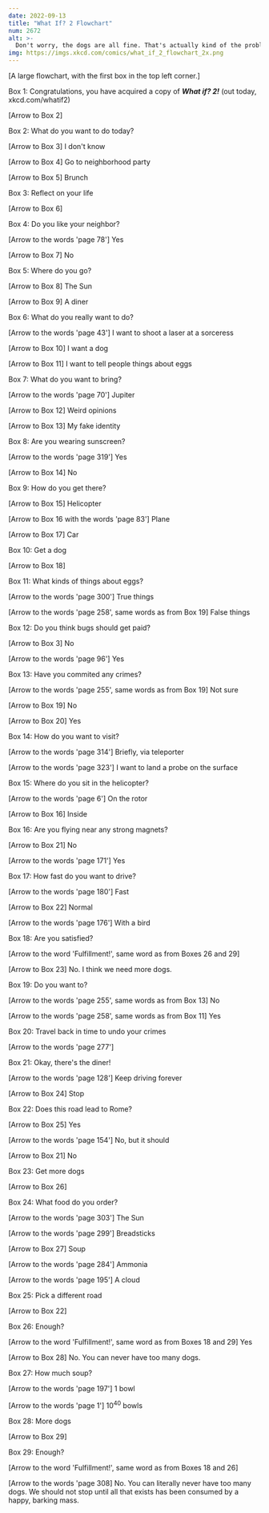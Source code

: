 ```yaml
---
date: 2022-09-13
title: "What If? 2 Flowchart"
num: 2672
alt: >-
  Don't worry, the dogs are all fine. That's actually kind of the problem.
img: https://imgs.xkcd.com/comics/what_if_2_flowchart_2x.png
---
```

[A large flowchart, with the first box in the top left corner.]

Box 1: Congratulations, you have acquired a copy of ***What if? 2!*** (out today, xkcd.com/whatif2)

[Arrow to Box 2]

Box 2: What do you want to do today?

[Arrow to Box 3] I don't know

[Arrow to Box 4] Go to neighborhood party

[Arrow to Box 5] Brunch

Box 3: Reflect on your life

[Arrow to Box 6]

Box 4: Do you like your neighbor?

[Arrow to the words 'page 78'] Yes

[Arrow to Box 7] No

Box 5: Where do you go?

[Arrow to Box 8] The Sun

[Arrow to Box 9] A diner

Box 6: What do you really want to do?

[Arrow to the words 'page 43'] I want to shoot a laser at a sorceress

[Arrow to Box 10] I want a dog

[Arrow to Box 11] I want to tell people things about eggs

Box 7: What do you want to bring?

[Arrow to the words 'page 70'] Jupiter

[Arrow to Box 12] Weird opinions

[Arrow to Box 13] My fake identity

Box 8: Are you wearing sunscreen?

[Arrow to the words 'page 319'] Yes

[Arrow to Box 14] No

Box 9: How do you get there?

[Arrow to Box 15] Helicopter

[Arrow to Box 16 with the words 'page 83'] Plane

[Arrow to Box 17] Car

Box 10: Get a dog

[Arrow to Box 18]

Box 11: What kinds of things about eggs?

[Arrow to the words 'page 300'] True things

[Arrow to the words 'page 258', same words as from Box 19] False things

Box 12: Do you think bugs should get paid?

[Arrow to Box 3] No

[Arrow to the words 'page 96'] Yes

Box 13: Have you commited any crimes?

[Arrow to the words 'page 255', same words as from Box 19] Not sure

[Arrow to Box 19] No

[Arrow to Box 20] Yes

Box 14: How do you want to visit?

[Arrow to the words 'page 314'] Briefly, via teleporter

[Arrow to the words 'page 323'] I want to land a probe on the surface

Box 15: Where do you sit in the helicopter?

[Arrow to the words 'page 6'] On the rotor

[Arrow to Box 16] Inside

Box 16: Are you flying near any strong magnets?

[Arrow to Box 21] No

[Arrow to the words 'page 171'] Yes

Box 17: How fast do you want to drive?

[Arrow to the words 'page 180'] Fast

[Arrow to Box 22] Normal

[Arrow to the words 'page 176'] With a bird

Box 18: Are you satisfied?

[Arrow to the word 'Fulfillment!', same word as from Boxes 26 and 29]

[Arrow to Box 23] No. I think we need more dogs.

Box 19: Do you want to?

[Arrow to the words 'page 255', same words as from Box 13] No

[Arrow to the words 'page 258', same words as from Box 11] Yes

Box 20: Travel back in time to undo your crimes

[Arrow to the words 'page 277']

Box 21: Okay, there's the diner!

[Arrow to the words 'page 128'] Keep driving forever

[Arrow to Box 24] Stop

Box 22: Does this road lead to Rome?

[Arrow to Box 25] Yes

[Arrow to the words 'page 154'] No, but it should

[Arrow to Box 21] No

Box 23: Get more dogs

[Arrow to Box 26]

Box 24: What food do you order?

[Arrow to the words 'page 303'] The Sun

[Arrow to the words 'page 299'] Breadsticks

[Arrow to Box 27] Soup

[Arrow to the words 'page 284'] Ammonia

[Arrow to the words 'page 195'] A cloud

Box 25: Pick a different road

[Arrow to Box 22]

Box 26: Enough?

[Arrow to the word 'Fulfillment!', same word as from Boxes 18 and 29] Yes

[Arrow to Box 28] No. You can never have too many dogs.

Box 27: How much soup?

[Arrow to the words 'page 197'] 1 bowl

[Arrow to the words 'page 1'] 10<sup>40</sup> bowls

Box 28: More dogs

[Arrow to Box 29]

Box 29: Enough?

[Arrow to the word 'Fulfillment!', same word as from Boxes 18 and 26]

[Arrow to the words 'page 308] No. You can literally never have too many dogs. We should not stop until all that exists has been consumed by a happy, barking mass.